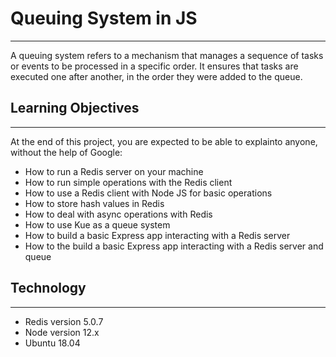 # Queuing System in JS
---
A queuing system refers to a mechanism that manages a sequence of tasks or events to be processed in a specific order. It ensures that tasks are executed one after another, in the order they were added to the queue.

## Learning Objectives
---
At the end of this project, you are expected to be able to explainto anyone, without the help of Google:
* How to run a Redis server on your machine
* How to run simple operations with the Redis client
* How to use a Redis client with Node JS for basic operations
* How to store hash values in Redis
* How to deal with async operations with Redis
* How to use Kue as a queue system
* How to build a basic Express app interacting with a Redis server
* How to the build a basic Express app interacting with a Redis server and queue

## Technology
---
* Redis version 5.0.7
* Node version 12.x
* Ubuntu 18.04
